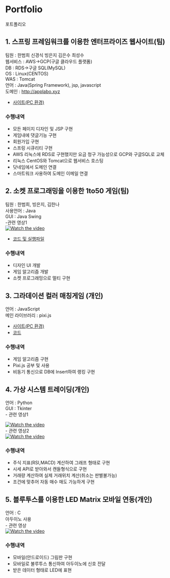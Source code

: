 # Portfolio
포트폴리오


 
## 1. 스프링 프레임워크를 이용한 엔터프라이즈 웹사이트(팀)
팀원 : 한범희 신경식 빙은지 김은수 최성수
 <br/>웹서비스 : AWS->GCP(구글 클라우드 플랫폼)
 <br/>DB : RDS->구글 SQL(MySQL)
 <br/>OS : Linux(CENTOS)
 <br/>WAS : Tomcat
 <br/>언어 : Java(Spring Framework), jsp, javascript
 <br/>도메인 : http://applabo.xyz
 - <a href="http://applabo.xyz">사이트(PC 환경)</a>
### 수행내역
 - 모든 페이지 디자인 및 JSP 구현
 - 게임내에 댓글기능 구현
 - 회원가입 구현
 - 스프링 시큐리티 구현
 - AWS 리눅스에 RDS로 구현했지만 요금 청구 가능성으로 GCP와 구글SQL로 교체
 - 리눅스 CentOS와 Tomcat으로 웹서비스 호스팅
 - 닷네임에서 도메인 연결
 - 스마트워크 사용하여 도메인 이메일 연결
 
## 2. 소켓 프로그래밍을 이용한 1to50 게임(팀)
  팀원 : 한범희, 빙은지, 김한나
  <br/>사용언어 : Java
  <br/>GUI : Java Swing
  <br/>-관련 영상1 <br/>
  [![Watch the video](https://i.imgur.com/vKb2F1B.png)](https://youtu.be/AVnaVDQXX8I)
 - <a href="https://github.com/bumheehan/1to50">코드 및 실행파일</a>

### 수행내역
 - 디자인 UI 개발
 - 게임 알고리즘 개발
 - 소켓 프로그래밍으로 멀티 구현
 
## 3. 그라데이션 컬러 매칭게임 (개인)
 언어 : JavaScript 
 <br/>메인 라이브러리 : pixi.js
 - <a href="http://www.applabo.xyz/game?game=1">사이트(PC 환경)</a>
 - <a href="https://github.com/bumheehan/colormatch">코드</a>
 ### 수행내역
 - 게임 알고리즘 구현
 - Pixi.js 공부 및 사용
 - 비동기 통신으로 DB에 Insert하여 랭킹 구현
 
## 4. 가상 시스템 트레이딩(개인)
언어 : Python
<br/>GUI : Tkinter
 <br/>- 관련 영상1<br/>

 [![Watch the video](https://i.imgur.com/vKb2F1B.png)](https://youtu.be/AiPB9F6pA-I)
 <br/> - 관련 영상2<br/>
 [![Watch the video](https://i.imgur.com/vKb2F1B.png)](https://youtu.be/Bxopu2-850I)
### 수행내역
 - 주식 지표(RSI,MACD) 계산하여 그래프 형태로 구현
 - 시세 API로 받아와서 캔들형식으로 구현
 - 거래량 계산하여 실제 거래위치 계산(취소는 판별불가능)
 - 조건에 맞추어 자동 매수 매도 가능하게 구현
 
## 5. 블루투스를 이용한 LED Matrix 모바일 연동(개인)
언어 : C
<br/> 아두이노 사용
 <br/>- 관련 영상<br/>
 [![Watch the video](https://i.imgur.com/vKb2F1B.png)](https://youtu.be/17BQ-2_1G2w)
 
### 수행내역
  - 모바일(안드로이드) 그림판 구현
  - 모바일로 불루투스 통신하여 아두이노에 신호 전달
  - 받은 데이터 형태로 LED에 표현
